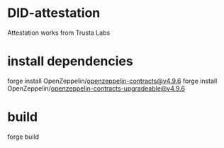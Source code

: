 # DID-attestation
Attestation works from Trusta Labs

# install dependencies
forge install OpenZeppelin/openzeppelin-contracts@v4.9.6 
forge install OpenZeppelin/openzeppelin-contracts-upgradeable@v4.9.6

# build
forge build
